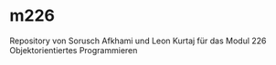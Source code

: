# m226
Repository von Sorusch Afkhami und Leon Kurtaj für das Modul 226 Objektorientiertes Programmieren
